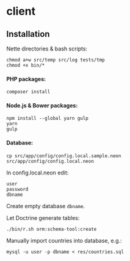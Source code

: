 # client

## Installation
Nette directories & bash scripts:  
```
chmod a+w src/temp src/log tests/tmp
chmod +x bin/*
```

#### PHP packages:  
```
composer install
```

#### Node.js & Bower packages:
```
npm install --global yarn gulp
yarn
gulp
```

#### Database:  
```
cp src/app/config/config.local.sample.neon src/app/config/config.local.neon
```
In config.local.neon edit:
```
user
password
dbname
```
Create empty database `dbname`.

Let Doctrine generate tables:
```
./bin/r.sh orm:schema-tool:create
```
Manually import countries into database, e.g.:
```
mysql -u user -p dbname < res/countries.sql
```
